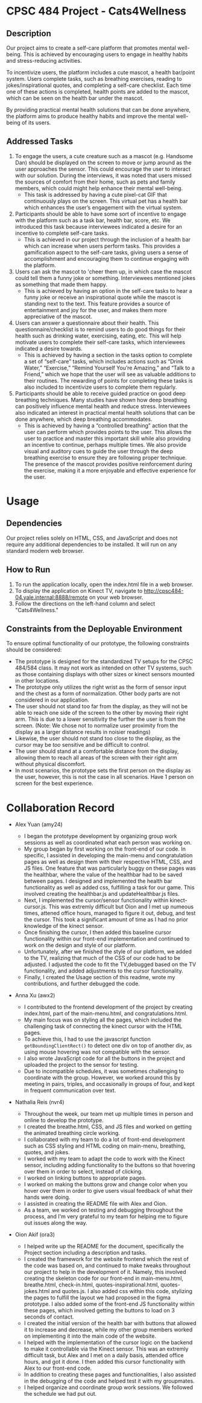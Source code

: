 # CPSC 484 Project - Cats4Wellness

## Description

Our project aims to create a self-care platform that promotes mental well-being. This is achieved by encouraging users to engage in healthy habits and stress-reducing activities.

To incentivize users, the platform includes a cute mascot, a health bar/point system. Users complete tasks, such as breathing exercises, reading to jokes/inspirational quotes, and completing a self-care checklist. Each time one of these actions is completed, health points are added to the mascot, which can be seen on the health bar under the mascot.

By providing practical mental health solutions that can be done anywhere, the platform aims to produce healthy habits and improve the mental well-being of its users.

## Addressed Tasks

1. To engage the users, a cute creature such as a mascot (e.g. Handsome Dan) should be displayed on the screen to move or jump around as the user approaches the sensor. This could encourage the user to interact with our solution. During the interviews, it was noted that users missed the sources of comfort from their home, such as pets and family members, which could might help enhance their mental well-being.
    * This task is addressed by having a cute pixel-cat GIF that continuously plays on the screen. This virtual pet has a health bar which enhances the user’s engagement with the virtual system.
2. Participants should be able to have some sort of incentive to engage with the platform such as a task bar, health bar, score, etc. We introduced this task because interviewees indicated a desire for an incentive to complete self-care tasks.
    * This is achieved in our project through the inclusion of a health bar which can increase when users perform tasks. This provides a gamification aspect to the self-care tasks, giving users a sense of accomplishment and encouraging them to continue engaging with the platform.
3. Users can ask the mascot to 'cheer them up, in which case the mascot could tell them a funny joke or something. Interviewees mentioned jokes as something that made them happy.
    * This is achieved by having an option in the self-care tasks to hear a funny joke or receive an inspirational quote while the mascot is standing next to the text. This feature provides a source of entertainment and joy for the user, and makes them more appreciative of the mascot.
4. Users can answer a questionnaire about their health. This questionnaire/checklist is to remind users to do good things for their health such as drinking water, exercising, eating, etc. This will help motivate users to complete their self-care tasks, which interviewees indicated a desire towards.
    * This is achieved by having a section in the tasks option to complete a set of “self-care” tasks, which includes actions such as “Drink Water,” “Exercise,” “Remind Yourself You’re Amazing,” and “Talk to a Friend,” which we hope that the user will see as valuable additions to their routines. The rewarding of points for completing these tasks is also included to incentivize users to complete them regularly.
5. Participants should be able to receive guided practice on good deep breathing techniques. Many studies have shown how deep breathing can positively influence mental health and reduce stress. Interviewees also indicated an interest in practical mental health solutions that can be done anywhere, which deep breathing accommodates.
    * This is achieved by having a “controlled breathing” action that the user can perform which provides points to the user. This allows the user to practice and master this important skill while also providing an incentive to continue, perhaps multiple times. We also provide visual and auditory cues to guide the user through the deep breathing exercise to ensure they are following proper technique. The presence of the mascot provides positive reinforcement during the exercise, making it a more enjoyable and effective experience for the user.

# Usage

## Dependencies

Our project relies solely on HTML, CSS, and JavaScript and does not require any additional dependencies to be installed. It will run on any standard modern web browser.

## How to Run

1. To run the application locally, open the index.html file in a web browser.
2. To display the application on Kinect TV, navigate to http://cpsc484-04.yale.internal:8888/remote on your web browser.
3. Follow the directions on the left-hand column and select "Cats4Wellness."

## Constraints from the Deployable Environment

To ensure optimal functionality of our prototype, the following constraints should be considered:

* The prototype is designed for the standardized TV setups for the CPSC 484/584 class. It may not work as intended on other TV systems, such as those containing displays with other sizes or kinect sensors mounted in other locations.
* The prototype only utilizes the right wrist as the form of sensor input and the chest as a form of normalization. Other body parts are not considered in our application.
* The user should not stand too far from the display, as they will not be able to reach one side of the screen to the other by moving their right arm. This is due to a lower sensitivity the further the user is from the screen. (Note: We chose not to normalize user proximity from the display as a larger distance results in noisier readings)
* Likewise, the user should not stand too close to the display, as the cursor may be *too* sensitive and be difficult to control.
* The user should stand at a comfortable distance from the display, allowing them to reach all areas of the screen with their right arm without physical discomfort.
* In most scenarios, the prototype sets the first person on the display as the user, however, this is not the case in all scenarios. Have 1 person on screen for the best experience.

# Collaboration Record

* Alex Yuan (amy24)
    * I began the prototype development by organizing group work sessions as well as coordinated what each person was working on.
    * My group began by first working on the front-end of our code. In specific, I assisted in developing the main-menu and congratulation pages as well as design them with their respective HTML, CSS, and JS files. One feature that was particularly buggy on these pages was the healthbar, where the value of the healthbar had to be saved between pages. I designed and implemented the health bar functionality as well as added css, fulfilling a task for our game. This involved creating the healthbar.js and updateHealthbar.js files.
    * Next, I implemented the cursor/sensor functionality within kinect-cursor.js. This was extremly difficult but Oion and I met up numeous times, attened office hours, managed to figure it out, debug, and test the cursor. This took a significant amount of time as I had no prior knowledge of the kinect sensor.
    * Once finishing the cursor, I then added this baseline cursor functionality within our front-end implementation and continued to work on the design and style of our platform.
    * Unfortunately, after we finished the style of our platform, we added to the TV, realizing that much of the CSS of our code had to be adjusted. I adjusted the code to fit the TV,debugged based on the TV functionality, and added adjustments to the cursor functionality.
    * Finally, I created the Usage section of this readme, wrote my contributions, and further debugged the code.

* Anna Xu (awx2)
    * I contributed to the frontend development of the project by creating index.html, part of the main-menu.html, and congratulations.html.
    * My main focus was on styling all the pages, which included the challenging task of connecting the kinect cursor with the HTML pages.
    * To achieve this, I had to use the javascript function `getBoundingClientRect()` to detect one div on top of another div, as using mouse hovering was not compatible with the sensor.
    * I also wrote JavaScript code for all the buttons in the project and uploaded the project to the sensor for testing.
    * Due to incompatible schedules, it was sometimes challenging to coordinate with the group. However, we worked around this by meeting in pairs, triples, and occasionally in groups of four, and kept in frequent communication over text.

* Nathalia Reis (nvr4)
    * Throughout the week, our team met up multiple times in person and online to develop the prototype.
    * I created the breathe.html, CSS, and JS files and worked on getting the animated breathing circle working.
    * I collaborated with my team to do a lot of front-end development such as CSS styling and HTML coding on main-menu, breathing, quotes, and jokes.
    * I worked with my team to adapt the code to work with the Kinect sensor, including adding functionality to the buttons so that hovering over them in order to select, instead of clicking.
    * I worked on linking buttons to appropriate pages.
    * I worked on making the buttons grow and change color when you hover over them in order to give users visual feedback of what their hands were doing.
    * I assisted in creating the README file with Alex and Oion.
    * As a team, we worked on testing and debugging throughout the process, and I'm very grateful to my team for helping me to figure out issues along the way.

* Oion Akif (ora3)
    * I helped write up the README for the document, specifically the Project section including a description and tasks.
    * I created the framework for the website frontend which the rest of the code was based on, and continued to make tweaks throughout our project to help in the development of it. Namely, this involved creating the skeleton code for our front-end in main-menu.html, breathe.html, check-in.html, quotes-inspirational.html, quotes-jokes.html and quotes.js. I also added css within this code, stylizing the pages to fulfill the layout we had proposed in the figma prototype. I also added some of the front-end JS functionality within these pages, which involved getting the buttons to load on 3 seconds of contact.
    * I created the initial version of the health bar with buttons that allowed it to increase and decrease, while my other group members worked on implementing it into the main code of the website.
    * I helped with the implementation of the cursor logic on the backend to make it controllable via the Kinect sensor. This was an extremly difficult task, but Alex and I met on a daily basis, attended office hours, and got it done. I then added this cursor functionality with Alex to our front-end code.
    * In addition to creating these pages and functionalities, I also assisted in the debugging of the code and helped test it with my groupmates.
    * I helped organize and coordinate group work sessions. We followed the schedule we had put out.